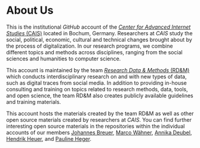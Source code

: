 # About Us
This is the institutional *GitHub* account of the [*Center for Advanced Internet Studies* (CAIS)](https://www.cais-research.de/) located in Bochum, Germany. Researchers at  *CAIS* study the social, political, economic, cultural and technical changes brought about by the process of digitalization. In our research programs, we combine different topics and methods across disciplines, ranging from the social sciences and humanities to computer science.

This account is maintained by the team [*Research Data & Methods* (RD&M)](https://www.cais-research.de/en/research/rdm-research-data-methods/) which conducts interdisciplinary research on and with new types of data, such as digital traces from social media. In addition to providing in-house consulting and training on topics related to research methods, data, tools, and open science, the team RD&M also creates publicly available guidelines and training materials.

This account hosts the materials created by the team RD&M as well as other open source materials created by researchers at *CAIS*. You can find further interesting open source materials in the repositories within the individual accounts of our members [Johannes Breuer](https://github.com/jobreu), [Marco Wähner](https://github.com/marcohhu), [Annika Deubel](https://github.com/anndeub), [Hendrik Heuer](https://github.com/h10r), and [Pauline Heger](https://github.com/pauline05019).

